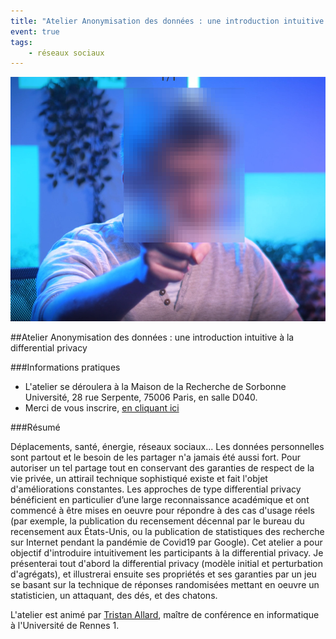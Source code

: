 ```yaml
---
title: "Atelier Anonymisation des données : une introduction intuitive à la differential privacy"
event: true
tags:
    - réseaux sociaux
---
```


![](anonyme.png)

##Atelier Anonymisation des données : une introduction intuitive à la differential privacy

###Informations pratiques

* L'atelier se déroulera à la Maison de la Recherche de Sorbonne Université, 28 rue Serpente, 75006 Paris, en salle D040.
* Merci de vous inscrire, [en cliquant ici](https://framaforms.org/inscription-atelier-anonymisation-des-donnees-une-introduction-intuitive-a-la-differential-privacy)

###Résumé

Déplacements, santé, énergie, réseaux sociaux... Les données personnelles sont partout et le besoin de les partager n'a jamais été aussi fort. Pour autoriser un tel partage tout en conservant des garanties de respect de la vie privée, un attirail technique sophistiqué existe et fait l'objet d'améliorations constantes. Les approches de type differential privacy bénéficient en particulier d’une large reconnaissance académique et ont commencé à être mises en oeuvre pour répondre à des cas d'usage réels (par exemple, la publication du recensement décennal par le bureau du recensement aux États-Unis, ou la publication de statistiques des recherche sur Internet pendant la pandémie de Covid19 par Google). Cet atelier a pour objectif d'introduire intuitivement les participants à la differential privacy. Je présenterai tout d'abord la differential privacy (modèle initial et perturbation d'agrégats), et illustrerai ensuite ses propriétés et ses garanties par un jeu se basant sur la technique de réponses randomisées mettant en oeuvre un statisticien, un attaquant, des dés, et des chatons.

L'atelier est animé par [Tristan Allard](https://people.irisa.fr/Tristan.Allard/), maître de conférence en informatique à l'Université de Rennes 1. 

